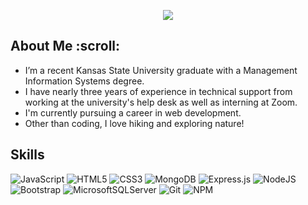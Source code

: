 <p align="center"><img src="https://media4.giphy.com/media/iDbDicWr95THaVsuIF/giphy.gif?cid=790b7611d1125e9c0a7f64238e4b99d35c82a3f895e03b16&rid=giphy.gif&ct=ts"></p>

<!-- ![300 (1)](https://user-images.githubusercontent.com/100049871/162075453-2127ee44-d52c-4dec-b090-0c9f7c5bc5e4.jpg) -->
  <h2> About Me :scroll: </h2>
  <ul>
    <li>I’m a recent Kansas State University graduate with a Management Information Systems degree.</li>
    <li>I have nearly three years of experience in technical support from working at the university's help desk as well as interning at Zoom.</li>
    <li>I'm currently pursuing a career in web development.</li>
    <li>Other than coding, I love hiking and exploring nature!</li>
  </ul>
                                                                                                                                          
 <h2>Skills</h2>
 
 ![JavaScript](https://img.shields.io/badge/javascript-%23323330.svg?style=for-the-badge&logo=javascript&logoColor=%23F7DF1E)
 ![HTML5](https://img.shields.io/badge/html5-%23E34F26.svg?style=for-the-badge&logo=html5&logoColor=white)
 ![CSS3](https://img.shields.io/badge/css3-%231572B6.svg?style=for-the-badge&logo=css3&logoColor=white)
 ![MongoDB](https://img.shields.io/badge/MongoDB-%234ea94b.svg?style=for-the-badge&logo=mongodb&logoColor=white)
 ![Express.js](https://img.shields.io/badge/express.js-%23404d59.svg?style=for-the-badge&logo=express&logoColor=%2361DAFB)
 ![NodeJS](https://img.shields.io/badge/node.js-6DA55F?style=for-the-badge&logo=node.js&logoColor=white)
 ![Bootstrap](https://img.shields.io/badge/bootstrap-%23563D7C.svg?style=for-the-badge&logo=bootstrap&logoColor=white)
 ![MicrosoftSQLServer](https://img.shields.io/badge/Microsoft%20SQL%20Sever-CC2927?style=for-the-badge&logo=microsoft%20sql%20server&logoColor=white)
 ![Git](https://img.shields.io/badge/git-%23F05033.svg?style=for-the-badge&logo=git&logoColor=white)
 ![NPM](https://img.shields.io/badge/NPM-%23000000.svg?style=for-the-badge&logo=npm&logoColor=white)

<!---
shannonyrose/shannonyrose is a ✨ special ✨ repository because its `README.md` (this file) appears on your GitHub profile.
You can click the Preview link to take a look at your changes.
--->
